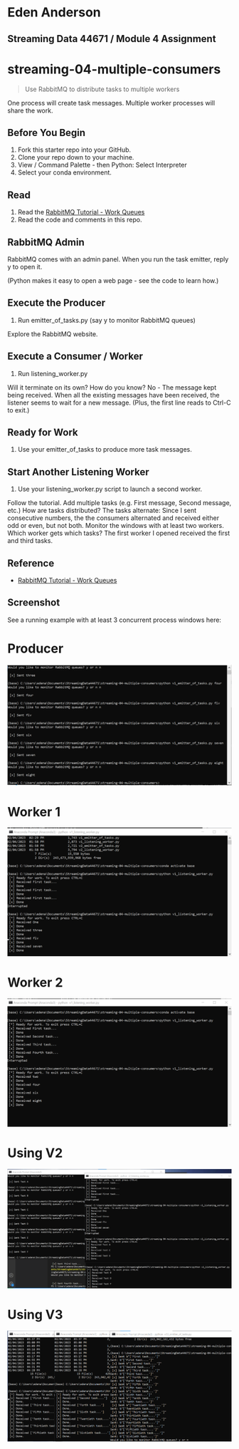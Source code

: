 # Eden Anderson
## Streaming Data 44671 / Module 4 Assignment

# streaming-04-multiple-consumers

> Use RabbitMQ to distribute tasks to multiple workers

One process will create task messages. Multiple worker processes will share the work. 


## Before You Begin

1. Fork this starter repo into your GitHub.
1. Clone your repo down to your machine.
1. View / Command Palette - then Python: Select Interpreter
1. Select your conda environment. 

## Read

1. Read the [RabbitMQ Tutorial - Work Queues](https://www.rabbitmq.com/tutorials/tutorial-two-python.html)
1. Read the code and comments in this repo.

## RabbitMQ Admin 

RabbitMQ comes with an admin panel. When you run the task emitter, reply y to open it. 

(Python makes it easy to open a web page - see the code to learn how.)

## Execute the Producer

1. Run emitter_of_tasks.py (say y to monitor RabbitMQ queues)

Explore the RabbitMQ website.

## Execute a Consumer / Worker

1. Run listening_worker.py

Will it terminate on its own? How do you know? No - The message kept being received.  When all the existing messages have been received, the listener seems to wait for a new message.  (Plus, the first line reads to Ctrl-C to exit.)

## Ready for Work

1. Use your emitter_of_tasks to produce more task messages.

## Start Another Listening Worker 

1. Use your listening_worker.py script to launch a second worker. 

Follow the tutorial. 
Add multiple tasks (e.g. First message, Second message, etc.)
How are tasks distributed? The tasks alternate:  Since I sent consecutive numbers, the the consumers alternated and received either odd or even, but not both.
Monitor the windows with at least two workers. 
Which worker gets which tasks?  The first worker I opened received the first and third tasks.


## Reference

- [RabbitMQ Tutorial - Work Queues](https://www.rabbitmq.com/tutorials/tutorial-two-python.html)


## Screenshot

See a running example with at least 3 concurrent process windows here:

# Producer

![Window Example](A4Producer.png)
# Worker 1

![Window Example](A4Worker1.png)

# Worker 2
![Window Example](A4Worker2.png)

# Using V2
![Window Example](A4V2Screenshot.png)

# Using V3
![Window Example](A4V3.png)